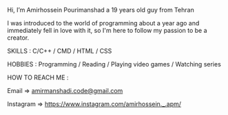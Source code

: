 Hi, I’m Amirhossein Pourimanshad 
a 19 years old guy from Tehran

I was introduced to the world of programming about a year ago and immediately fell in love with it,
so I'm here to follow my passion to be a creator.

SKILLS :   C/C++  /   CMD   /   HTML  /   CSS  

HOBBIES :   Programming   /   Reading   /   Playing video games   /   Watching series

HOW TO REACH ME : 

Email => amirmanshadi.code@gmail.com

Instagram => https://www.instagram.com/amirhossein._.apm/
